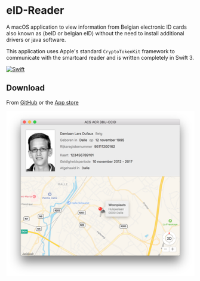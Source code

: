# eID-Reader
A macOS application to view information from Belgian electronic ID cards also known as (beID or belgian eID) without the need to install additional drivers or java software.

This application uses Apple's standard `CryptoTokenKit` framework to communicate with the smartcard reader and is written completely in Swift 3.

<a href="https://swift.org"><img src="https://img.shields.io/badge/Swift-3.0-orange.svg?style=flat" alt="Swift" /></a>

## Download

From [GitHub](https://github.com/Dev1an/eID-Reader/releases/latest) or the [App store](https://itunes.apple.com/us/app/eidreader/id1190651975?l=nl&ls=1&mt=12)

![screenshot](screenshot.png)
